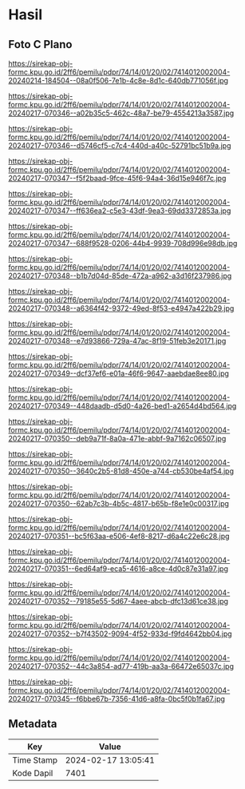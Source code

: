 # Hasil

## Foto C Plano

https://sirekap-obj-formc.kpu.go.id/2ff6/pemilu/pdpr/74/14/01/20/02/7414012002004-20240214-184504--08a0f506-7e1b-4c8e-8d1c-640db771056f.jpg

https://sirekap-obj-formc.kpu.go.id/2ff6/pemilu/pdpr/74/14/01/20/02/7414012002004-20240217-070346--a02b35c5-462c-48a7-be79-4554213a3587.jpg

https://sirekap-obj-formc.kpu.go.id/2ff6/pemilu/pdpr/74/14/01/20/02/7414012002004-20240217-070346--d5746cf5-c7c4-440d-a40c-52791bc51b9a.jpg

https://sirekap-obj-formc.kpu.go.id/2ff6/pemilu/pdpr/74/14/01/20/02/7414012002004-20240217-070347--f5f2baad-9fce-45f6-94a4-36d15e946f7c.jpg

https://sirekap-obj-formc.kpu.go.id/2ff6/pemilu/pdpr/74/14/01/20/02/7414012002004-20240217-070347--ff636ea2-c5e3-43df-9ea3-69dd3372853a.jpg

https://sirekap-obj-formc.kpu.go.id/2ff6/pemilu/pdpr/74/14/01/20/02/7414012002004-20240217-070347--688f9528-0206-44b4-9939-708d996e98db.jpg

https://sirekap-obj-formc.kpu.go.id/2ff6/pemilu/pdpr/74/14/01/20/02/7414012002004-20240217-070348--b1b7d04d-85de-472a-a962-a3d16f237986.jpg

https://sirekap-obj-formc.kpu.go.id/2ff6/pemilu/pdpr/74/14/01/20/02/7414012002004-20240217-070348--a6364f42-9372-49ed-8f53-e4947a422b29.jpg

https://sirekap-obj-formc.kpu.go.id/2ff6/pemilu/pdpr/74/14/01/20/02/7414012002004-20240217-070348--e7d93866-729a-47ac-8f19-51feb3e20171.jpg

https://sirekap-obj-formc.kpu.go.id/2ff6/pemilu/pdpr/74/14/01/20/02/7414012002004-20240217-070349--dcf37ef6-e01a-46f6-9647-aaebdae8ee80.jpg

https://sirekap-obj-formc.kpu.go.id/2ff6/pemilu/pdpr/74/14/01/20/02/7414012002004-20240217-070349--448daadb-d5d0-4a26-bed1-a2654d4bd564.jpg

https://sirekap-obj-formc.kpu.go.id/2ff6/pemilu/pdpr/74/14/01/20/02/7414012002004-20240217-070350--deb9a71f-8a0a-471e-abbf-9a7162c06507.jpg

https://sirekap-obj-formc.kpu.go.id/2ff6/pemilu/pdpr/74/14/01/20/02/7414012002004-20240217-070350--3640c2b5-81d8-450e-a744-cb530be4af54.jpg

https://sirekap-obj-formc.kpu.go.id/2ff6/pemilu/pdpr/74/14/01/20/02/7414012002004-20240217-070350--62ab7c3b-4b5c-4817-b65b-f8e1e0c00317.jpg

https://sirekap-obj-formc.kpu.go.id/2ff6/pemilu/pdpr/74/14/01/20/02/7414012002004-20240217-070351--bc5f63aa-e506-4ef8-8217-d6a4c22e6c28.jpg

https://sirekap-obj-formc.kpu.go.id/2ff6/pemilu/pdpr/74/14/01/20/02/7414012002004-20240217-070351--6ed64af9-eca5-4616-a8ce-4d0c87e31a97.jpg

https://sirekap-obj-formc.kpu.go.id/2ff6/pemilu/pdpr/74/14/01/20/02/7414012002004-20240217-070352--79185e55-5d67-4aee-abcb-dfc13d61ce38.jpg

https://sirekap-obj-formc.kpu.go.id/2ff6/pemilu/pdpr/74/14/01/20/02/7414012002004-20240217-070352--b7f43502-9094-4f52-933d-f9fd4642bb04.jpg

https://sirekap-obj-formc.kpu.go.id/2ff6/pemilu/pdpr/74/14/01/20/02/7414012002004-20240217-070352--44c3a854-ad77-419b-aa3a-66472e65037c.jpg

https://sirekap-obj-formc.kpu.go.id/2ff6/pemilu/pdpr/74/14/01/20/02/7414012002004-20240217-070345--f6bbe67b-7356-41d6-a8fa-0bc5f0b1fa67.jpg


## Metadata

| Key        | Value               |
| ---------- | ------------------- |
| Time Stamp | 2024-02-17 13:05:41 |
| Kode Dapil | 7401                |



